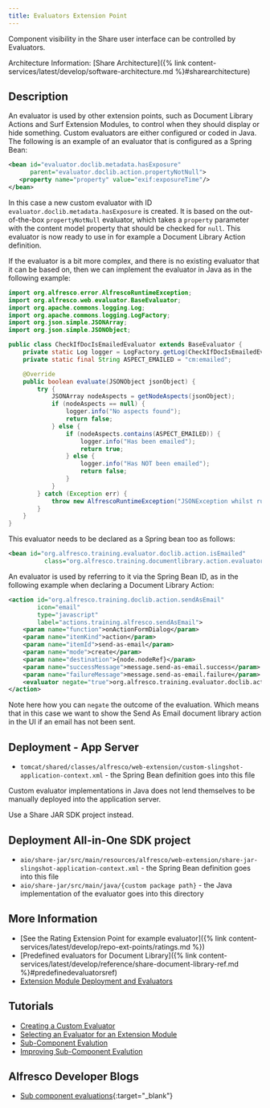 ```yaml
---
title: Evaluators Extension Point
---
```


Component visibility in the Share user interface can be controlled by Evaluators.

Architecture Information: [Share Architecture]({% link content-services/latest/develop/software-architecture.md %}#sharearchitecture)

## Description

An evaluator is used by other extension points, such as Document Library Actions and Surf Extension Modules, to control 
when they should display or hide something. Custom evaluators are either configured or coded in Java. The following is 
an example of an evaluator that is configured as a Spring Bean:

```xml
<bean id="evaluator.doclib.metadata.hasExposure"
      parent="evaluator.doclib.action.propertyNotNull">  
   <property name="property" value="exif:exposureTime"/>
</bean>   
```

In this case a new custom evaluator with ID `evaluator.doclib.metadata.hasExposure` is created. It is based on the 
out-of-the-box `propertyNotNull` evaluator, which takes a `property` parameter with the content model property that 
should be checked for `null`. This evaluator is now ready to use in for example a Document Library Action definition.

If the evaluator is a bit more complex, and there is no existing evaluator that it can be based on, then we can implement 
the evaluator in Java as in the following example:

```java
import org.alfresco.error.AlfrescoRuntimeException;
import org.alfresco.web.evaluator.BaseEvaluator;
import org.apache.commons.logging.Log;
import org.apache.commons.logging.LogFactory;
import org.json.simple.JSONArray;
import org.json.simple.JSONObject;

public class CheckIfDocIsEmailedEvaluator extends BaseEvaluator {
    private static Log logger = LogFactory.getLog(CheckIfDocIsEmailedEvaluator.class);
    private static final String ASPECT_EMAILED = "cm:emailed";

    @Override
    public boolean evaluate(JSONObject jsonObject) {
        try {
            JSONArray nodeAspects = getNodeAspects(jsonObject);
            if (nodeAspects == null) {
                logger.info("No aspects found");
                return false;
            } else {
                if (nodeAspects.contains(ASPECT_EMAILED)) {
                    logger.info("Has been emailed");
                    return true;
                } else {
                    logger.info("Has NOT been emailed");
                    return false;
                }
            }
        } catch (Exception err) {
            throw new AlfrescoRuntimeException("JSONException whilst running action evaluator: " + err.getMessage());
        }
    }
}
```

This evaluator needs to be declared as a Spring bean too as follows:

```xml
<bean id="org.alfresco.training.evaluator.doclib.action.isEmailed"
          class="org.alfresco.training.documentlibrary.action.evaluator.CheckIfDocIsEmailedEvaluator" />
```

An evaluator is used by referring to it via the Spring Bean ID, as in the following example when declaring a Document Library Action:

```xml
<action id="org.alfresco.training.doclib.action.sendAsEmail"
        icon="email"
        type="javascript"
        label="actions.training.alfresco.sendAsEmail">
    <param name="function">onActionFormDialog</param>
    <param name="itemKind">action</param>
    <param name="itemId">send-as-email</param>
    <param name="mode">create</param>
    <param name="destination">{node.nodeRef}</param>
    <param name="successMessage">message.send-as-email.success</param>
    <param name="failureMessage">message.send-as-email.failure</param>
    <evaluator negate="true">org.alfresco.training.evaluator.doclib.action.isEmailed</evaluator>
</action>    
```

Note here how you can `negate` the outcome of the evaluation. Which means that in this case we want to show the 
Send As Email document library action in the UI if an email has not been sent.

## Deployment - App Server

* `tomcat/shared/classes/alfresco/web-extension/custom-slingshot-application-context.xml` - the Spring Bean definition goes into this file

Custom evaluator implementations in Java does not lend themselves to be manually deployed into the application server. 

Use a Share JAR SDK project instead.

## Deployment All-in-One SDK project

* `aio/share-jar/src/main/resources/alfresco/web-extension/share-jar-slingshot-application-context.xml` - the Spring Bean definition goes into this file
* `aio/share-jar/src/main/java/{custom package path}` - the Java implementation of the evaluator goes into this directory

## More Information

* [See the Rating Extension Point for example evaluator]({% link content-services/latest/develop/repo-ext-points/ratings.md %})
* [Predefined evaluators for Document Library]({% link content-services/latest/develop/reference/share-document-library-ref.md %}#predefinedevaluatorsref)
* [Extension Module Deployment and Evaluators](TODO:dev-extensions-share-module-deployment.md)

## Tutorials

* [Creating a Custom Evaluator](TODO:../tasks/dev-extensions-share-tutorials-custom-evaluator.md)
* [Selecting an Evaluator for an Extension Module](TODO:../tasks/dev-extensions-share-tutorials-select-evaluator.md)
* [Sub-Component Evalution](TODO:../tasks/dev-extensions-share-tutorials-subcomponent-evals.md)
* [Improving Sub-Component Evalution](TODO:../tasks/dev-extensions-share-tutorials-subcomponent-evals-improving.md)

## Alfresco Developer Blogs

* [Sub component evaluations](https://hub.alfresco.com/t5/alfresco-content-services-blog/sub-component-evaluations/ba-p/292691){:target="_blank"}
